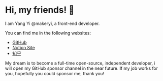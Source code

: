 # Hi, my friends! 👋

I am Yang Yi @makeryi, a front-end developer.

You can find me in the following websites:

- [GitHub](https://github.com/makeryi)
- [Notion Site](https://makeryi.notion.site)
- [知乎](https://www.zhihu.com/people/makeryi)

My dream is to become a full-time open-source, independent developer, i will open my GitHub sponsor channel in the near future. If my job works for you, hopefully you could sponsor me, thank you!
